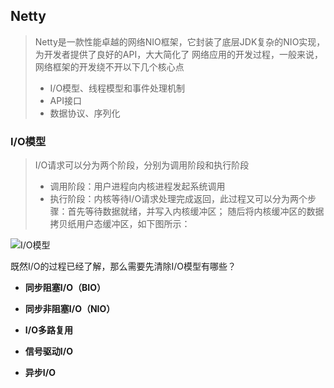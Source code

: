 ## Netty
> Netty是一款性能卓越的网络NIO框架，它封装了底层JDK复杂的NIO实现，为开发者提供了良好的API，大大简化了
> 网络应用的开发过程，一般来说，网络框架的开发绕不开以下几个核心点
>
> - I/O模型、线程模型和事件处理机制
> - API接口
> - 数据协议、序列化
>

### I/O模型
> I/O请求可以分为两个阶段，分别为调用阶段和执行阶段
> - 调用阶段：用户进程向内核进程发起系统调用
> - 执行阶段：内核等待I/O请求处理完成返回，此过程又可以分为两个步骤：首先等待数据就绪，并写入内核缓冲区；
> 随后将内核缓冲区的数据拷贝纸用户态缓冲区，如下图所示：

![I/O模型](images/Snipaste_2021-10-07_22-56-17.png)

既然I/O的过程已经了解，那么需要先清除I/O模型有哪些？
* **同步阻塞I/O（BIO）**

* **同步非阻塞I/O（NIO）**

* **I/O多路复用**

* **信号驱动I/O**

* **异步I/O**


